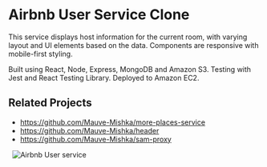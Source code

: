 # Airbnb User Service Clone

This service displays host information for the current room, with varying layout and UI elements based on the data. Components are responsive with mobile-first styling. 

Built using React, Node, Express, MongoDB and Amazon S3. Testing with Jest and React Testing Library. Deployed to Amazon EC2.

## Related Projects

  - https://github.com/Mauve-Mishka/more-places-service
  - https://github.com/Mauve-Mishka/header
  - https://github.com/Mauve-Mishka/sam-proxy

 
![Airbnb User service](https://fec-gnocchi-user-profile.s3-us-west-2.amazonaws.com/airbnb-user.png)
